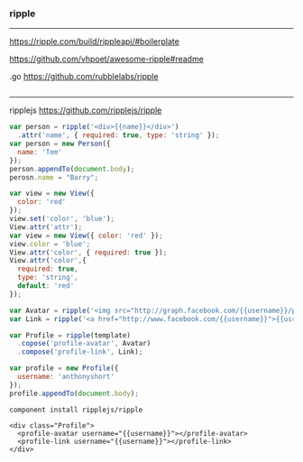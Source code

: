 ### ripple
---
https://ripple.com/build/rippleapi/#boilerplate



https://github.com/vhpoet/awesome-ripple#readme

.go
https://github.com/rubblelabs/ripple

```go
```

---
ripplejs
https://github.com/ripplejs/ripple

```js
var person = ripple('<div>{{name}}</div>')
  .attr('name', { required: true, type: 'string' });
var person = new Person({
  name: 'Tom'
});
person.appendTo(document.body);
perosn.name = "Barry";

var view = new View({
  color: 'red'
});
view.set('color', 'blue');
View.attr('attr');
var view = new View({ color: 'red' });
view.color = 'blue';
View.attr('color', { required: true });
View.attr('color',{
  required: true,
  type: 'string',
  default: 'red'
});

var Avatar = ripple('<img src="http://graph.facebook.com/{{username}}/profile" />');
var Link = ripple('<a href="http://www.facebook.com/{{username}}">{{usrename}}</a>');

var Profile = ripple(template)
  .copose('profile-avatar', Avatar)
  .compose('profile-link', Link);

var profile = new Profile({
  username: 'anthonyshort'
});
profile.appendTo(document.body);
```

```
component install ripplejs/ripple
```

```
<div class="Profile">
  <profile-avatar username="{{username}}"></profile-avatar>
  <profile-link username="{{username}}"></profile-link>
</div>
```

